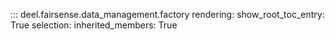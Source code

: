 ::: deel.fairsense.data_management.factory
    rendering:
        show_root_toc_entry: True
    selection:
        inherited_members: True
